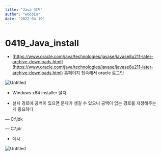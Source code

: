 ```yaml
---
title: "Java 설치"
author: "woobin"
date: '2022-04-19'
---
```


# 0419_Java_install

- [https://www.oracle.com/java/technologies/javase/javase8u211-later-archive-downloads.html](https://www.oracle.com/java/technologies/javase/javase8u211-later-archive-downloads.html) 홈페이지 접속해서 oracle 로그인

![Untitled](/Images/0419_Java_install/Untitled.png)

- Windows x64 installer 설치

- 설치 경로에 공백이 있으면 문제가 생길 수 있으니 공백이 없는 경로를 지정해주는게 중요하다

— C:\jdk

— C:\jdr

- 예시

![Untitled](/Images/0419_Java_install/Untitled%201.png)